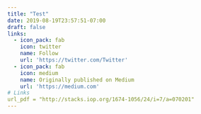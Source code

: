 ```yaml
---
title: "Test"
date: 2019-08-19T23:57:51-07:00
draft: false
links:
  - icon_pack: fab
    icon: twitter
    name: Follow
    url: 'https://twitter.com/Twitter'
  - icon_pack: fab
    icon: medium
    name: Originally published on Medium
    url: 'https://medium.com'
# Links
url_pdf = "http://stacks.iop.org/1674-1056/24/i=7/a=070201"
---
```


